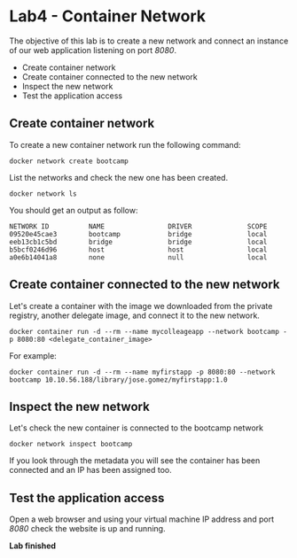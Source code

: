 # Lab4 - Container Network
The objective of this lab is to create a new network and connect an instance of our web application listening on port *8080*.

* Create container network
* Create container connected to the new network
* Inspect the new network
* Test the application access

## Create container network
To create a new container network run the following command:

```shell
docker network create bootcamp
```

List the networks and check the new one has been created.

```shell
docker network ls
```

You should get an output as follow:

```shell
NETWORK ID          NAME                DRIVER              SCOPE
09520e45cae3        bootcamp            bridge              local
eeb13cb1c5bd        bridge              bridge              local
b5bcf0246d96        host                host                local
a0e6b14041a8        none                null                local
```

## Create container connected to the new network
Let's create a container with the image we downloaded from the private registry, another delegate image, and connect it to the new network.

```shell
docker container run -d --rm --name mycolleageapp --network bootcamp -p 8080:80 <delegate_container_image>
```

For example:

```shell
docker container run -d --rm --name myfirstapp -p 8080:80 --network bootcamp 10.10.56.188/library/jose.gomez/myfirstapp:1.0
```

## Inspect the new network
Let's check the new container is connected to the bootcamp network

```shell
docker network inspect bootcamp
```

If you look through the metadata you will see the container has been connected and an IP has been assigned too.

## Test the application access
Open a web browser and using your virtual machine IP address and port *8080* check the website is up and running.

**Lab finished**